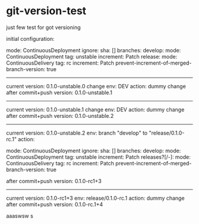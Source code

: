# git-version-test
just few test for got versioning

initial configuration:

mode: ContinuousDeployment
ignore:
  sha: []
branches:
  develop:
    mode: ContinuousDeployment
    tag: unstable
    increment: Patch
  release:
    mode: ContinuousDelivery
    tag: rc
    increment: Patch
    prevent-increment-of-merged-branch-version: true

*****************************

current version: 0.1.0-unstable.0
change env: DEV
action: dummy change
after commit+push version: 0.1.0-unstable.1

*****************************

current version: 0.1.0-unstable.1
change env: DEV
action: dummy change
after commit+push version: 0.1.0-unstable.2

*****************************

current version: 0.1.0-unstable.2
env: branch "develop" to "release/0.1.0-rc.1"
action:

mode: ContinuousDeployment
ignore:
  sha: []
branches:
  develop:
    mode: ContinuousDeployment
    tag: unstable
    increment: Patch
  releases?[/-]:
    mode: ContinuousDelivery
    tag: rc
    increment: Patch
    prevent-increment-of-merged-branch-version: true

after commit+push version: 0.1.0-rc1+3

*****************************

current version: 0.1.0-rc1+3
env: release/0.1.0-rc.1
action: dummy change
after commit+push version: 0.1.0-rc.1+4


aaaswsw
s